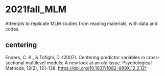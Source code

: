 # 2021fall_MLM
Attempts to replicate MLM studies from reading materials, with data and codes. 

## centering
Enders, C. K., & Tofighi, D. (2007). Centering predictor variables in cross-sectional multilevel models: A new look at an old issue. Psychological Methods, 12(2), 121–138. https://doi.org/10.1037/1082-989X.12.2.121

